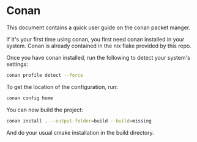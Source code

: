 # Conan

This document contains a quick user guide on the conan packet manger.

If It's your first time using conan, you first need conan installed
in your system. Conan is already contained in the nix flake provided
by this repo.

Once you have conan installed, run the following to detect your system's
settings:

```bash
conan profile detect --force
```

To get the location of the configuration, run:
```bash
conan config home
```

You can now build the project:
```bash
conan install . --output-folder=build --build=missing
```

And do your usual cmake installation in the build directory.

